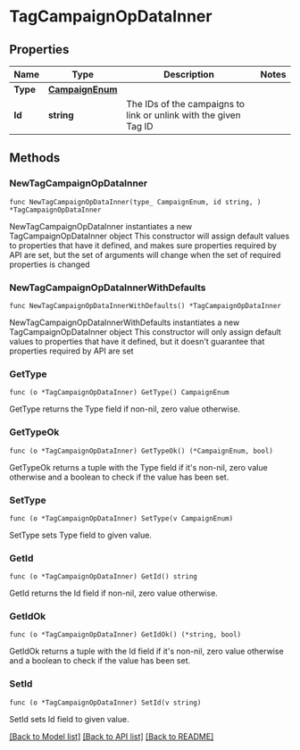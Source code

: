 # TagCampaignOpDataInner

## Properties

Name | Type | Description | Notes
------------ | ------------- | ------------- | -------------
**Type** | [**CampaignEnum**](CampaignEnum.md) |  | 
**Id** | **string** | The IDs of the campaigns to link or unlink with the given Tag ID | 

## Methods

### NewTagCampaignOpDataInner

`func NewTagCampaignOpDataInner(type_ CampaignEnum, id string, ) *TagCampaignOpDataInner`

NewTagCampaignOpDataInner instantiates a new TagCampaignOpDataInner object
This constructor will assign default values to properties that have it defined,
and makes sure properties required by API are set, but the set of arguments
will change when the set of required properties is changed

### NewTagCampaignOpDataInnerWithDefaults

`func NewTagCampaignOpDataInnerWithDefaults() *TagCampaignOpDataInner`

NewTagCampaignOpDataInnerWithDefaults instantiates a new TagCampaignOpDataInner object
This constructor will only assign default values to properties that have it defined,
but it doesn't guarantee that properties required by API are set

### GetType

`func (o *TagCampaignOpDataInner) GetType() CampaignEnum`

GetType returns the Type field if non-nil, zero value otherwise.

### GetTypeOk

`func (o *TagCampaignOpDataInner) GetTypeOk() (*CampaignEnum, bool)`

GetTypeOk returns a tuple with the Type field if it's non-nil, zero value otherwise
and a boolean to check if the value has been set.

### SetType

`func (o *TagCampaignOpDataInner) SetType(v CampaignEnum)`

SetType sets Type field to given value.


### GetId

`func (o *TagCampaignOpDataInner) GetId() string`

GetId returns the Id field if non-nil, zero value otherwise.

### GetIdOk

`func (o *TagCampaignOpDataInner) GetIdOk() (*string, bool)`

GetIdOk returns a tuple with the Id field if it's non-nil, zero value otherwise
and a boolean to check if the value has been set.

### SetId

`func (o *TagCampaignOpDataInner) SetId(v string)`

SetId sets Id field to given value.



[[Back to Model list]](../README.md#documentation-for-models) [[Back to API list]](../README.md#documentation-for-api-endpoints) [[Back to README]](../README.md)


